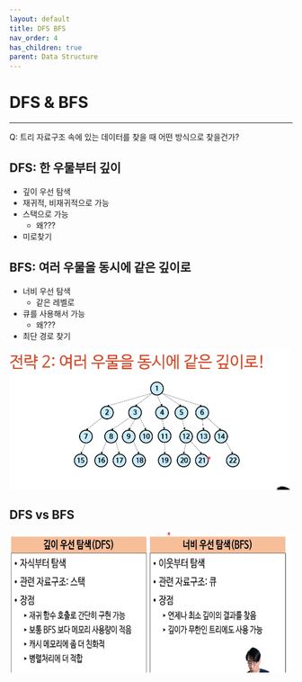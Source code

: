 ```yaml
---
layout: default
title: DFS BFS
nav_order: 4
has_children: true
parent: Data Structure
---
```


# DFS & BFS

---

Q: 트리 자료구조 속에 있는 데이터를 찾을 때 어떤 방식으로 찾을건가?

## DFS: 한 우물부터 깊이
- 깊이 우선 탐색
- 재귀적, 비재귀적으로 가능
- 스택으로 가능
  - 왜???
- 미로찾기

## BFS: 여러 우물을 동시에 같은 깊이로
- 너비 우선 탐색
  - 같은 레벨로
- 큐를 사용해서 가능
  - 왜???
- 최단 경로 찾기
<img src="./img/bfs.png" width="500px" height="250px" title="bfs"/>


## DFS vs BFS
<img src="./img/comparison.png" width="500px" height="250px" title="bfs"/>

